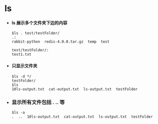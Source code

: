 # ls
- #### ls 展示多个文件夹下边的内容  
  ```
  $ls . test/testFolder/
  .:
  rabbit-python  redis-4.0.0.tar.gz  temp  test

  test/testFolder/:
  test1.txt
  ```
- #### 只显示文件夹  
  ```
  $ls -d */
  testFolder/
  $ls
  10ls-output.txt  cat-output.txt  ls-output.txt  testFolder
  ```
- ### 显示所有文件包括  . .. 等
  ```
  $ls -a
  .  ..  10ls-output.txt  cat-output.txt  ls-output.txt  testFolder

  ```

